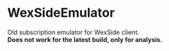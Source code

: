 # WexSideEmulator

Old subscription emulator for WexSide client.
<br>
**Does not work for the latest build, only for analysis.**
